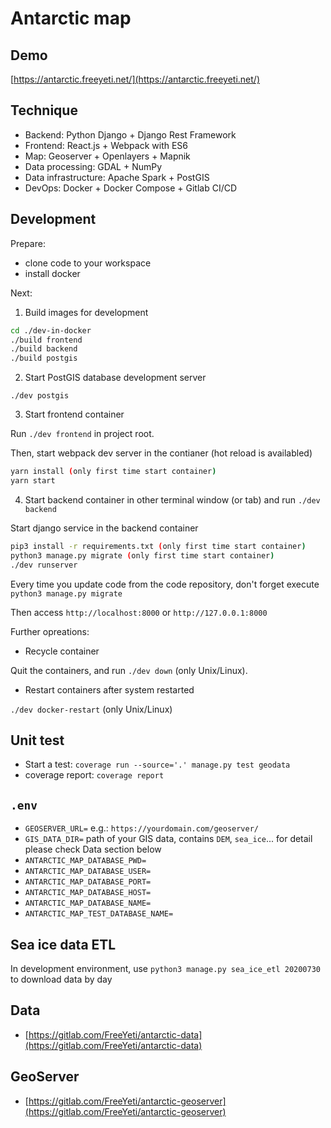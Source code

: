 # Antarctic map

## Demo

[https://antarctic.freeyeti.net/](https://antarctic.freeyeti.net/)


## Technique

- Backend: Python Django + Django Rest Framework
- Frontend: React.js + Webpack with ES6
- Map: Geoserver + Openlayers + Mapnik
- Data processing: GDAL + NumPy
- Data infrastructure: Apache Spark + PostGIS
- DevOps: Docker + Docker Compose + Gitlab CI/CD

## Development

Prepare: 

* clone code to your workspace
* install docker

Next:

1. Build images for development

```bash
cd ./dev-in-docker
./build frontend
./build backend
./build postgis
```

2. Start PostGIS database development server

`./dev postgis`

3. Start frontend container

Run `./dev frontend` in project root.

Then, start webpack dev server in the contianer (hot reload is availabled)

```bash
yarn install (only first time start container)
yarn start
```

4. Start backend container in other terminal window (or tab) and run `./dev backend`

Start django service in the backend container

```bash
pip3 install -r requirements.txt (only first time start container)
python3 manage.py migrate (only first time start container)
./dev runserver
```

Every time you update code from the code repository, don't forget execute `python3 manage.py migrate`

Then access `http://localhost:8000` or `http://127.0.0.1:8000`

Further opreations:

* Recycle container

Quit the containers, and run `./dev down` (only Unix/Linux).

* Restart containers after system restarted

`./dev docker-restart` (only Unix/Linux)

## Unit test

* Start a test: `coverage run --source='.' manage.py test geodata`
* coverage report: `coverage report`

## `.env`

* `GEOSERVER_URL=` e.g.: `https://yourdomain.com/geoserver/`
* `GIS_DATA_DIR=` path of your GIS data, contains `DEM`, `sea_ice`... for detail please check Data section below
* `ANTARCTIC_MAP_DATABASE_PWD=`
* `ANTARCTIC_MAP_DATABASE_USER=`
* `ANTARCTIC_MAP_DATABASE_PORT=`
* `ANTARCTIC_MAP_DATABASE_HOST=`
* `ANTARCTIC_MAP_DATABASE_NAME=`
* `ANTARCTIC_MAP_TEST_DATABASE_NAME=`

## Sea ice data ETL

In development environment, use `python3 manage.py sea_ice_etl 20200730` to download data by day

## Data

* [https://gitlab.com/FreeYeti/antarctic-data](https://gitlab.com/FreeYeti/antarctic-data)

## GeoServer

* [https://gitlab.com/FreeYeti/antarctic-geoserver](https://gitlab.com/FreeYeti/antarctic-geoserver)